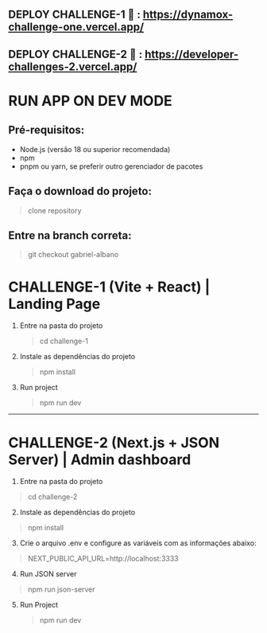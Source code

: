 ## DEPLOY CHALLENGE-1 🚀 : https://dynamox-challenge-one.vercel.app/
## DEPLOY CHALLENGE-2 🚀 : https://developer-challenges-2.vercel.app/

# RUN APP ON DEV MODE

## Pré-requisitos:

- Node.js (versão 18 ou superior recomendada)
- npm
- pnpm ou yarn, se preferir outro gerenciador de pacotes

## Faça o download do projeto:

> clone repository

## Entre na branch correta:

> git checkout gabriel-albano

# CHALLENGE-1 (Vite + React) | Landing Page

1. Entre na pasta do projeto

   > cd challenge-1

2. Instale as dependências do projeto

   > npm install

3. Run project

   > npm run dev

---

# CHALLENGE-2 (Next.js + JSON Server) | Admin dashboard

1. Entre na pasta do projeto

> cd challenge-2

2. Instale as dependências do projeto

> npm install

3. Crie o arquivo .env e configure as variáveis com as informações abaixo:
  > NEXT_PUBLIC_API_URL=http://localhost:3333

4. Run JSON server

> npm run json-server

5. Run Project
   > npm run dev
